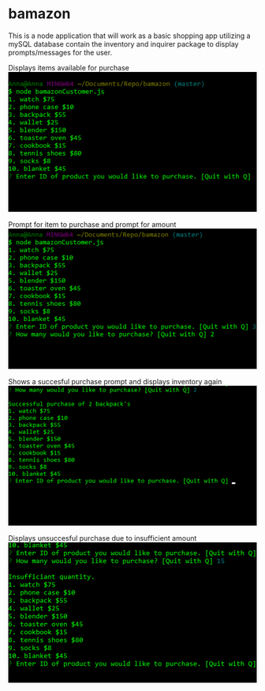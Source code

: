 # bamazon
This is a node application that will work as a basic shopping app utilizing a mySQL database contain the inventory and inquirer package to display prompts/messages for the user. 

Displays items available for purchase
![Show Inventory](./images/Bamazon1.png)

Prompt for item to purchase and prompt for amount
![Select item/amount](./images/Bamazon2.png)

Shows a succesful purchase prompt and displays inventory again
![Successful purchase](./images/Bamazon3.png)

Displays unsuccesful purchase due to insufficient amount
![Unsuccessful purchase](./images/Bamazon4.png)
